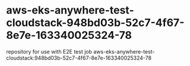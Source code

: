 # aws-eks-anywhere-test-cloudstack-948bd03b-52c7-4f67-8e7e-163340025324-78
repository for use with E2E test job aws-eks-anywhere-test-cloudstack:948bd03b-52c7-4f67-8e7e-163340025324-78
